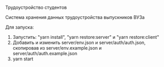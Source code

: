 Трудоустройство студентов

Система хранения данных трудоустройства выпускников ВУЗа

Для запуска:
1. Запустить: "yarn install", "yarn restore:server" и "yarn restore:client"
2. Добавить и изменить server/env.json и server/auth/auth.json, скопировав из server/env.example.json и server/auth/auth.example.json
3. yarn start
